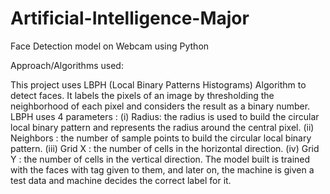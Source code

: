# Artificial-Intelligence-Major
Face Detection model on Webcam using Python


Approach/Algorithms used:

This project uses LBPH (Local Binary Patterns Histograms) Algorithm to detect faces. It labels the pixels of an image by thresholding the neighborhood of each pixel and considers the result as a binary number.
LBPH uses 4 parameters :
(i) Radius: the radius is used to build the circular local binary pattern and represents the radius around the
central pixel.
(ii) Neighbors : the number of sample points to build the circular local binary pattern.
(iii) Grid X : the number of cells in the horizontal direction.
(iv) Grid Y : the number of cells in the vertical direction.
The model built is trained with the faces with tag given to them, and later on, the machine is given a test data and machine decides the correct label for it.
